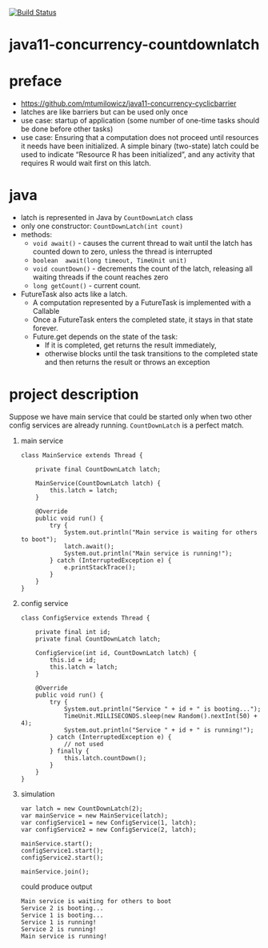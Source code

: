 [![Build Status](https://travis-ci.com/mtumilowicz/java11-concurrency-countdownlatch.svg?branch=master)](https://travis-ci.com/mtumilowicz/java11-concurrency-countdownlatch)

# java11-concurrency-countdownlatch

# preface
* https://github.com/mtumilowicz/java11-concurrency-cyclicbarrier
* latches are like barriers but can be used only once
* use case: startup of application (some number of one-time tasks
should be done before other tasks)
* use case: Ensuring that a computation does not proceed until resources it needs have
been initialized. A simple binary (two-state) latch could be used to indicate
“Resource R has been initialized”, and any activity that requires R would
wait first on this latch.

# java
* latch is represented in Java by `CountDownLatch` class
* only one constructor: `CountDownLatch(int count)`
* methods:
    * `void	await()` - causes the current thread to wait 
    until the latch has counted down to zero, unless the 
    thread is interrupted
    * `boolean	await​(long timeout, TimeUnit unit)`
    * `void	countDown()` - decrements the count of the latch, 
    releasing all waiting threads if the count reaches zero
    * `long	getCount()` - current count.
* FutureTask also acts like a latch.
   * A computation represented
   by a FutureTask is implemented with a Callable
   * Once a FutureTask
   enters the completed state, it stays in that state forever.
   * Future.get depends on the state of the task: 
      * If it is completed, get returns the result immediately, 
      * otherwise blocks until the task transitions to the completed state and then returns the result or throws an exception

# project description
Suppose we have main service that could be started only
when two other config services are already running.
`CountDownLatch` is a perfect match.
1. main service
    ```
    class MainService extends Thread {
    
        private final CountDownLatch latch;
    
        MainService(CountDownLatch latch) {
            this.latch = latch;
        }
    
        @Override
        public void run() {
            try {
                System.out.println("Main service is waiting for others to boot");
                latch.await();
                System.out.println("Main service is running!");
            } catch (InterruptedException e) {
                e.printStackTrace();
            }
        }
    }
    ```
1. config service
    ```
    class ConfigService extends Thread {
    
        private final int id;
        private final CountDownLatch latch;
    
        ConfigService(int id, CountDownLatch latch) {
            this.id = id;
            this.latch = latch;
        }
    
        @Override
        public void run() {
            try {
                System.out.println("Service " + id + " is booting...");
                TimeUnit.MILLISECONDS.sleep(new Random().nextInt(50) + 4);
                System.out.println("Service " + id + " is running!");
            } catch (InterruptedException e) {
                // not used
            } finally {
                this.latch.countDown();
            }
        }
    }
    ```
1. simulation
    ```
    var latch = new CountDownLatch(2);
    var mainService = new MainService(latch);
    var configService1 = new ConfigService(1, latch);
    var configService2 = new ConfigService(2, latch);

    mainService.start();
    configService1.start();
    configService2.start();
    
    mainService.join();
    ```
    could produce output
    ```
    Main service is waiting for others to boot
    Service 2 is booting...
    Service 1 is booting...
    Service 1 is running!
    Service 2 is running!
    Main service is running!
    ```
